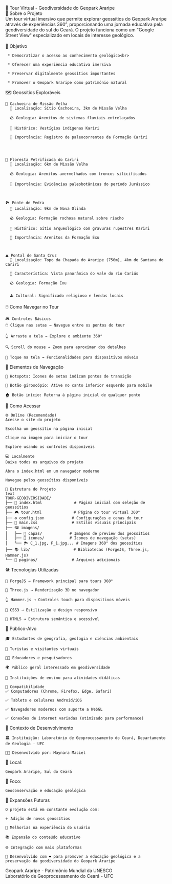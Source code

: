🌋 Tour Virtual - Geodiversidade do Geopark Araripe <br>
📖 Sobre o Projeto<br>
Um tour virtual imersivo que permite explorar geossítios do Geopark Araripe através de experiências 360°, proporcionando uma jornada educativa pela geodiversidade do sul do Ceará. O projeto funciona como um "Google Street View" especializado em locais de interesse geológico.<br>
<br>
🎯 Objetivo<br>
```
 * Democratizar o acesso ao conhecimento geológico<br>

 * Oferecer uma experiência educativa imersiva

 * Preservar digitalmente geossítios importantes

 * Promover o Geopark Araripe como patrimônio natural
```
🗺️ Geossítios Exploráveis
```
🌊 Cachoeira de Missão Velha
  📍 Localização: Sítio Cachoeira, 3km de Missão Velha
  
  🪨 Geologia: Arenitos de sistemas fluviais entrelaçados
  
  👥 Histórico: Vestígios indígenas Kariri
  
  🔬 Importância: Registro de paleocorrentes da Formação Cariri




🌳 Floresta Petrificada do Cariri
  📍 Localização: 6km de Missão Velha
  
  🪨 Geologia: Arenitos avermelhados com troncos silicificados
  
  🦕 Importância: Evidências paleobotânicas do período Jurássico



🏞️ Ponte de Pedra
  📍 Localização: 9km de Nova Olinda
  
  🪨 Geologia: Formação rochosa natural sobre riacho
  
  🏺 Histórico: Sítio arqueológico com gravuras rupestres Kariri
  
  🔬 Importância: Arenitos da Formação Exu



⛰️ Pontal de Santa Cruz
  📍 Localização: Topo da Chapada do Araripe (750m), 4km de Santana do Cariri
  
  🌄 Característica: Vista panorâmica do vale do rio Cariús
  
  🪨 Geologia: Formação Exu
  
  ⛪ Cultural: Significado religioso e lendas locais
```

🖱️ Como Navegar no Tour
```
🎮 Controles Básicos
🖱️ Clique nas setas → Navegue entre os pontos do tour

👆 Arraste a tela → Explore o ambiente 360°

🔍 Scroll do mouse → Zoom para aproximar dos detalhes

📱 Toque na tela → Funcionalidades para dispositivos móveis
```
🎯 Elementos de Navegação
```
📍 Hotspots: Ícones de setas indicam pontos de transição

🎪 Botão giroscópio: Ative no canto inferior esquerdo para mobile

🏠 Botão início: Retorna à página inicial de qualquer ponto
```

🚀 Como Acessar
```
🌐 Online (Recomendado)
Acesse o site do projeto

Escolha um geossítio na página inicial

Clique na imagem para iniciar o tour

Explore usando os controles disponíveis

💻 Localmente
Baixe todos os arquivos do projeto

Abra o index.html em um navegador moderno

Navegue pelos geossítios disponíveis
```
```
📁 Estrutura do Projeto
text
TOUR-GEODIVERSIDADE/
├── 📄 index.html              # Página inicial com seleção de geossítios
├── 🎮 tour.html              # Página do tour virtual 360°
├── ⚙️ config.json            # Configurações e cenas do tour
├── 🎨 main.css               # Estilos visuais principais
├── 🖼️ imagens/
│   ├── 🌄 capas/            # Imagens de preview dos geossítios
│   ├── 🎯 icones/           # Ícones de navegação (setas)
│   └── 🏞️ C_1.jpg, F_1.jpg... # Imagens 360° dos geossítios
├── 📚 lib/                   # Bibliotecas (ForgeJS, Three.js, Hammer.js)
└── 📖 paginas/               # Arquivos adicionais
```

🛠️ Tecnologias Utilizadas
```
🎪 ForgeJS → Framework principal para tours 360°

🔄 Three.js → Renderização 3D no navegador

👆 Hammer.js → Controles touch para dispositivos móveis

🎨 CSS3 → Estilização e design responsivo

📱 HTML5 → Estrutura semântica e acessível
```

👥 Público-Alvo
```
🎓 Estudantes de geografia, geologia e ciências ambientais

🧭 Turistas e visitantes virtuais

👨‍🏫 Educadores e pesquisadores

🌍 Público geral interessado em geodiversidade

🏫 Instituições de ensino para atividades didáticas
```
```
📱 Compatibilidade
✅ Computadores (Chrome, Firefox, Edge, Safari)

✅ Tablets e celulares Android/iOS

✅ Navegadores modernos com suporte a WebGL

✅ Conexões de internet variadas (otimizado para performance)
```

🔧 Contexto de Desenvolvimento
```
🏛️ Instituição: Laboratório de Geoprocessamento do Ceará, Departamento de Geologia - UFC

👩‍💻 Desenvolvido por: Maynara Maciel
```


📍 Local: 
```
Geopark Araripe, Sul do Ceará
```

🎯 Foco: 
```
Geoconservação e educação geológica
```
🔄 Expansões Futuras
```
O projeto está em constante evolução com:

➕ Adição de novos geossítios

🎨 Melhorias na experiência do usuário

📚 Expansão do conteúdo educativo

🌐 Integração com mais plataformas

🌿 Desenvolvido com ❤️ para promover a educação geológica e a preservação da geodiversidade do Geopark Araripe
```
Geopark Araripe - Patrimônio Mundial da UNESCO <br>
Laboratório de Geoprocessamento do Ceará - UFC

